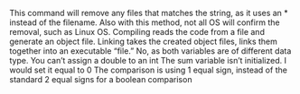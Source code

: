 This command will remove any files that matches the string, as it uses an * instead of the filename. Also with this method, not all OS will confirm the removal, such as Linux OS.
Compiling reads the code from a file and generate an object file. Linking takes the created object files, links them together into an executable “file.”
No, as both variables are of different data type. You can’t assign a double to an int
The sum variable isn’t initialized. I would set it equal to 0
The comparison is using 1 equal sign, instead of the standard 2 equal signs for a boolean comparison
